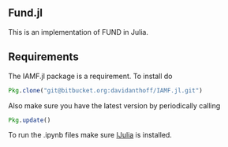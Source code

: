 ## Fund.jl

This is an implementation of FUND in Julia.

## Requirements

The IAMF.jl package is a requirement. To install do

````jl
Pkg.clone("git@bitbucket.org:davidanthoff/IAMF.jl.git")
````

Also make sure you have the latest version by periodically calling

````jl
Pkg.update()
````

To run the .ipynb files make sure [IJulia](https://github.com/JuliaLang/IJulia.jl) is installed.
